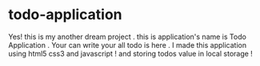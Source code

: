 # todo-application
Yes! this is my another dream project . this is application's name is Todo Application . Your can write your all todo is here . I made this application using html5 css3 and javascript ! and storing todos value in local storage ! 

